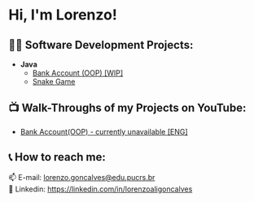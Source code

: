 <h1>Hi, I'm Lorenzo!</h1>

<h2>👨‍💻 Software Development Projects:</h2>

- <b>Java</b>
  - [Bank Account (OOP) [WIP]](https://github.com/lorenzoalig/LorenzoBank_WIP)
  - [Snake Game](https://github.com/lorenzoalig/LorenzoSnakeGame)

<h2>📺 Walk-Throughs of my Projects on YouTube:</h2>

- [Bank Account(OOP) - currently unavailable [ENG]](https://github.com/lorenzoalig/LorenzoBank_WIP)

<h2> 📞 How to reach me:</h2>

📫 E-mail: lorenzo.goncalves@edu.pucrs.br<br/>
💼 Linkedin: https://linkedin.com/in/lorenzoaligoncalves

<!--
**joshmadakor1/joshmadakor1** is a ✨ _special_ ✨ repository because its `README.md` (this file) appears on your GitHub profile.

Here are some ideas to get you started:

- 🔭 I’m currently working on ...
- 🌱 I’m currently learning ...
- 👯 I’m looking to collaborate on ...
- 🤔 I’m looking for help with ...
- 💬 Ask me about ...
- 📫 How to reach me: ...
- 😄 Pronouns: ...
- ⚡ Fun fact: ...
-->
